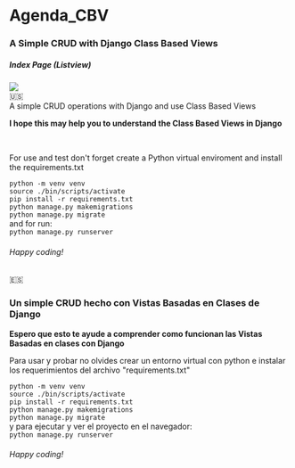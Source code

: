 # Agenda_CBV
<h3>A Simple CRUD with Django Class Based Views</h3>
<h5>Index Page (Listview)</h5>
<img src="https://user-images.githubusercontent.com/17017747/159140561-730327af-2ef5-478e-a9b0-f7ccb3bbd6b0.png">
<br>
🇺🇸
<br>
A simple CRUD operations with Django and use Class Based Views
<p><b>I hope this may help you to understand the Class Based Views in Django</b></p>
<br>
<p>For use and test don't forget create a Python virtual enviroment and install the requirements.txt</p>
<code>python -m venv venv</code>
<br>
<code>source ./bin/scripts/activate</code>
<br>
<code>pip install -r requirements.txt</code>
<br>
<code>python manage.py makemigrations</code>
<br>
<code>python manage.py migrate</code>
<br>
and for run:<br>
<code>python manage.py runserver</code>
<br>
<h6>Happy coding!</h6>
🇪🇸
<br>
<h3>Un simple CRUD hecho con Vistas Basadas en Clases de Django</h3>
<p><b>Espero que esto te ayude a comprender como funcionan las Vistas Basadas en clases con Django</b></p>

<p>Para usar y probar no olvides crear un entorno virtual con python e instalar los requerimientos del archivo "requirements.txt"</p>
<code>python -m venv venv</code>
<br>
<code>source ./bin/scripts/activate</code>
<br>
<code>pip install -r requirements.txt</code>
<br>
<code>python manage.py makemigrations</code>
<br>
<code>python manage.py migrate</code>
<br>
y para ejecutar y ver el proyecto en el navegador:<br>
<code>python manage.py runserver</code>
<h6>Happy coding!</h6>
